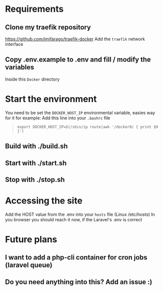 # Requirements
## Clone my traefik repository
https://github.com/imifarago/traefik-docker
Add the `traefik` network interface

## Copy .env.example to .env and fill / modify the variables
Inside this `Docker` directory

# Start the environment

You need to be set the `DOCKER_HOST_IP` environmental variable, easies way for it for example:
Add this line into your `.bashrc` file
> `export DOCKER_HOST_IP=$(/sbin/ip route|awk '/docker0/ { print $9 }')`

## Build with ./build.sh

## Start with ./start.sh

## Stop with ./stop.sh

# Accessing the site
Add the HOST value from the .env into your `hosts` file (Linux /etc/hosts)
In you browser you should reach it now, if the Laravel's .env is correct

# Future plans

## I want to add a php-cli container for cron jobs (laravel queue)

## Do you need anything into this? Add an issue :)
